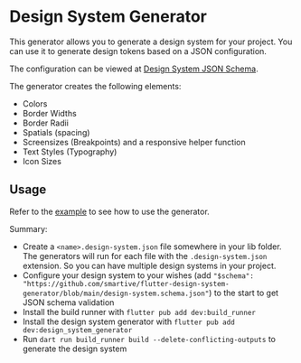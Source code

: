 # Design System Generator

This generator allows you to generate a design system for your project.
You can use it to generate design tokens based on a JSON configuration.

The configuration can be viewed at [Design System JSON Schema](./design-system.schema.json).

The generator creates the following elements:

- Colors
- Border Widths
- Border Radii
- Spatials (spacing)
- Screensizes (Breakpoints) and a responsive helper function
- Text Styles (Typography)
- Icon Sizes

## Usage

Refer to the [example](./example/example.md) to see how to use the generator.

Summary:

- Create a `<name>.design-system.json` file somewhere in your lib folder.
  The generators will run for each file with the `.design-system.json` extension.
  So you can have multiple design systems in your project.
- Configure your design system to your wishes
  (add `"$schema": "https://github.com/smartive/flutter-design-system-generator/blob/main/design-system.schema.json"`)
  to the start to get JSON schema validation
- Install the build runner with `flutter pub add dev:build_runner`
- Install the design system generator with `flutter pub add dev:design_system_generator`
- Run `dart run build_runner build --delete-conflicting-outputs` to generate the design system
